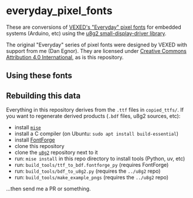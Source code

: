 # everyday_pixel_fonts

These are conversions of [VEXED's "Everyday" pixel fonts](https://v3x3d.itch.io/everyday-typical) for embedded systems (Arduino, etc) using the [u8g2 small-display-driver library](https://github.com/olikraus/u8g2/wiki).

The original "Everyday" series of pixel fonts were designed by VEXED with support from me (Dan Egnor). They are licensed under [Creative Commons Attribution 4.0 International](https://creativecommons.org/licenses/by/4.0/deed.en), as is this repository.

## Using these fonts

## Rebuilding this data

Everything in this repository derives from the `.ttf` files in `copied_ttfs/`.
If you want to regenerate derived products (`.bdf` files, u8g2 sources, etc):

- install [`mise`](https://mise.jdx.dev/)
- install a C compiler (on Ubuntu: `sudo apt install build-essential`)
- install [FontForge](https://fontforge.org/en-US/)
- clone this repository
- clone the [`u8g2`](https://github.com/olikraus/u8g2) repository next to it
- run: `mise install` in this repo directory to install tools (Python, uv, etc)
- run: `build_tools/ttf_to_bdf.fontforge_py` (requires FontForge)
- run: `build_tools/bdf_to_u8g2.py` (requires the `../u8g2` repo)
- run: `build_tools/make_example_pngs` (requires the `../u8g2` repo)

...then send me a PR or something.
